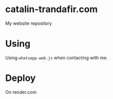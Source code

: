 # catalin-trandafir.com

My website repository

# Using

Using `whatsapp-web.js` when contacting with me.

# Deploy

On render.com
